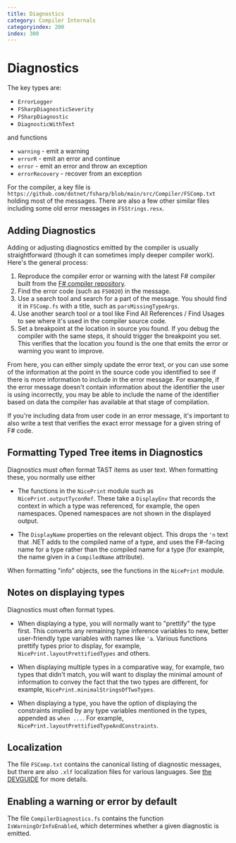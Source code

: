 ```yaml
---
title: Diagnostics
category: Compiler Internals
categoryindex: 200
index: 300
---
```

# Diagnostics

The key types are:

* `ErrorLogger`
* `FSharpDiagnosticSeverity`
* `FSharpDiagnostic`
* `DiagnosticWithText`

and functions

* `warning` - emit a warning
* `errorR` - emit an error and continue
* `error` - emit an error and throw an exception
* `errorRecovery` - recover from an exception

For the compiler, a key file is `https://github.com/dotnet/fsharp/blob/main/src/Compiler/FSComp.txt` holding most of the messages. There are also a few other similar files including some old error messages in `FSStrings.resx`.

## Adding Diagnostics

Adding or adjusting diagnostics emitted by the compiler is usually straightforward (though it can sometimes imply deeper compiler work). Here's the general process:

1. Reproduce the compiler error or warning with the latest F# compiler built from the [F# compiler repository](https://github.com/dotnet/fsharp).
2. Find the error code (such as `FS0020`) in the message.
3. Use a search tool and search for a part of the message. You should find it in `FSComp.fs` with a title, such as `parsMissingTypeArgs`.
4. Use another search tool or a tool like Find All References / Find Usages to see where it's used in the compiler source code.
5. Set a breakpoint at the location in source you found. If you debug the compiler with the same steps, it should trigger the breakpoint you set. This verifies that the location you found is the one that emits the error or warning you want to improve.

From here, you can either simply update the error text, or you can use some of the information at the point in the source code you identified to see if there is more information to include in the error message. For example, if the error message doesn't contain information about the identifier the user is using incorrectly, you may be able to include the name of the identifier based on data the compiler has available at that stage of compilation.

If you're including data from user code in an error message, it's important to also write a test that verifies the exact error message for a given string of F# code.

## Formatting Typed Tree items in Diagnostics

Diagnostics must often format TAST items as user text. When formatting these, you normally use either

* The functions in the `NicePrint` module such as `NicePrint.outputTyconRef`. These take a `DisplayEnv` that records the context in which a type was referenced, for example, the open namespaces. Opened namespaces are not shown in the displayed output.

* The `DisplayName` properties on the relevant object. This drops the `'n` text that .NET adds to the compiled name of a type, and uses the F#-facing name for a type rather than the compiled name for a type (for example, the name given in a `CompiledName` attribute).

When formatting "info" objects, see the functions in the `NicePrint` module.

## Notes on displaying types

Diagnostics must often format types.

* When displaying a type, you will normally want to "prettify" the type first. This converts any remaining type inference variables to new, better user-friendly type variables with names like `'a`. Various functions prettify types prior to display, for example, `NicePrint.layoutPrettifiedTypes` and others.

* When displaying multiple types in a comparative way, for example, two types that didn't match, you will want to display the minimal amount of information to convey the fact that the two types are different, for example, `NicePrint.minimalStringsOfTwoTypes`.

* When displaying a type, you have the option of displaying the constraints implied by any type variables mentioned in the types, appended as `when ...`. For example, `NicePrint.layoutPrettifiedTypeAndConstraints`.

## Localization

The file `FSComp.txt` contains the canonical listing of diagnostic messages, but there are also `.xlf` localization files for various languages.
See [the DEVGUIDE](../DEVGUIDE.md#updating-fscompfs-fscompresx-and-xlf) for more details.

## Enabling a warning or error by default

The file `CompilerDiagnostics.fs` contains the function `IsWarningOrInfoEnabled`, which determines whether a given diagnostic is emitted.
